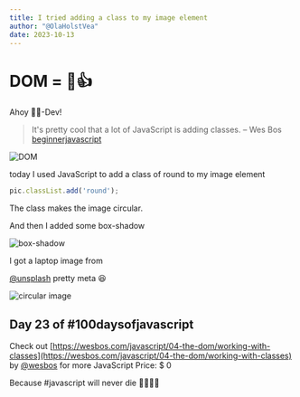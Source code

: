 ```yaml
---
title: I tried adding a class to my image element
author: "@OlaHolstVea"
date: 2023-10-13
---
```


# DOM = 🥳👍

Ahoy 🏴‍☠️-Dev!

> It's pretty cool that a lot of JavaScript is adding classes.
   – Wes Bos [beginnerjavascript]( https://beginnerjavascript.com )


![DOM](https://pbs.twimg.com/media/F8U3cr3X0AAKTed?format=jpg&name=large)

today I used JavaScript to add a class of round to my image element

```js
pic.classList.add('round');
```

The class makes the image circular.



And then I added some box-shadow

![box-shadow](https://pbs.twimg.com/media/F8U3cr7XUAA8zEQ?format=jpg&name=large)

I got a laptop image from

[@unsplash](https://twitter.com/unsplash) pretty meta 😆

![circular image](https://pbs.twimg.com/media/F8U3cr9XQAEk-Wc?format=jpg&name=large)

## Day 23 of #100daysofjavascript

Check out [https://wesbos.com/javascript/04-the-dom/working-with-classes](https://wesbos.com/javascript/04-the-dom/working-with-classes)
by
[@wesbos](https://twitter.com/wesbos)
 for more JavaScript
Price: $ 0

Because #javascript will never die 💪🥳🏴‍☠️